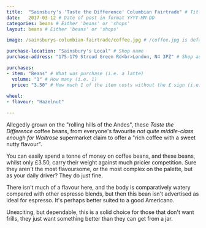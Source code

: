 ```yaml
---
title:  "Sainsbury's 'Taste the Difference' Columbian Fairtrade" # Title goes here
date:   2017-03-12 # Date of post in format YYYY-MM-DD 
categories: beans # Either 'beans' or 'shops'
layout: beans # Either 'beans' or 'shops'

image: /sainsburys-columbian-fairtrade/coffee.jpg # /coffee.jpg is default

purchase-location: "Sainsbury's Local" # Shop name
purchase-address: "175-179 Stroud Green Rd<br>London, N4 3PZ" # Shop address

purchases:
- item: "Beans" # What was purchase (i.e. a latte)  
  volume: "1" # How many (i.e. 1)
  price: "3.50" # How much 1 of the item costs without the £ sign (i.e. 3.50)
  
wheel:
- flavour: "Hazelnut"

---
```


Allegedly grown on the "rolling hills of the Andes", these *Taste the Difference* coffee beans, from everyone's favourite *not quite middle-class enough for Waitrose* supermarket claim to offer a "rich coffee with a sweet nutty flavour". 

You can easily spend a tonne of money on coffee beans, and these beans, whilst only £3.50, carry their weight against much pricier competition. Sure they aren't the most flavoursome, or the most complex on the palette, but as your daily driver? They do just fine.

There isn't much of a flavour here, and the body is comparatively watery compared with other espresso blends, but then this bean isn't advertised as ideal for espresso. It's perhaps better suited to a good Americano. 

Unexciting, but dependable, this is a solid choice for those that don't want frills, they just want something better than they can get from a jar.
